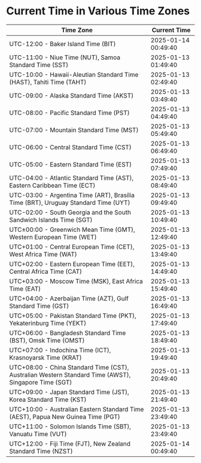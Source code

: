 # Current Time in Various Time Zones

| Time Zone | Current Time |
|-----------|--------------|
| UTC-12:00 - Baker Island Time (BIT) | 2025-01-14 00:49:40 |
| UTC-11:00 - Niue Time (NUT), Samoa Standard Time (SST) | 2025-01-13 01:49:40 |
| UTC-10:00 - Hawaii-Aleutian Standard Time (HAST), Tahiti Time (TAHT) | 2025-01-13 02:49:40 |
| UTC-09:00 - Alaska Standard Time (AKST) | 2025-01-13 03:49:40 |
| UTC-08:00 - Pacific Standard Time (PST) | 2025-01-13 04:49:40 |
| UTC-07:00 - Mountain Standard Time (MST) | 2025-01-13 05:49:40 |
| UTC-06:00 - Central Standard Time (CST) | 2025-01-13 06:49:40 |
| UTC-05:00 - Eastern Standard Time (EST) | 2025-01-13 07:49:40 |
| UTC-04:00 - Atlantic Standard Time (AST), Eastern Caribbean Time (ECT) | 2025-01-13 08:49:40 |
| UTC-03:00 - Argentina Time (ART), Brasília Time (BRT), Uruguay Standard Time (UYT) | 2025-01-13 09:49:40 |
| UTC-02:00 - South Georgia and the South Sandwich Islands Time (SGT) | 2025-01-13 10:49:40 |
| UTC±00:00 - Greenwich Mean Time (GMT), Western European Time (WET) | 2025-01-13 12:49:40 |
| UTC+01:00 - Central European Time (CET), West Africa Time (WAT) | 2025-01-13 13:49:40 |
| UTC+02:00 - Eastern European Time (EET), Central Africa Time (CAT) | 2025-01-13 14:49:40 |
| UTC+03:00 - Moscow Time (MSK), East Africa Time (EAT) | 2025-01-13 15:49:40 |
| UTC+04:00 - Azerbaijan Time (AZT), Gulf Standard Time (GST) | 2025-01-13 16:49:40 |
| UTC+05:00 - Pakistan Standard Time (PKT), Yekaterinburg Time (YEKT) | 2025-01-13 17:49:40 |
| UTC+06:00 - Bangladesh Standard Time (BST), Omsk Time (OMST) | 2025-01-13 18:49:40 |
| UTC+07:00 - Indochina Time (ICT), Krasnoyarsk Time (KRAT) | 2025-01-13 19:49:40 |
| UTC+08:00 - China Standard Time (CST), Australian Western Standard Time (AWST), Singapore Time (SGT) | 2025-01-13 20:49:40 |
| UTC+09:00 - Japan Standard Time (JST), Korea Standard Time (KST) | 2025-01-13 21:49:40 |
| UTC+10:00 - Australian Eastern Standard Time (AEST), Papua New Guinea Time (PGT) | 2025-01-13 23:49:40 |
| UTC+11:00 - Solomon Islands Time (SBT), Vanuatu Time (VUT) | 2025-01-13 23:49:40 |
| UTC+12:00 - Fiji Time (FJT), New Zealand Standard Time (NZST) | 2025-01-14 00:49:40 |
